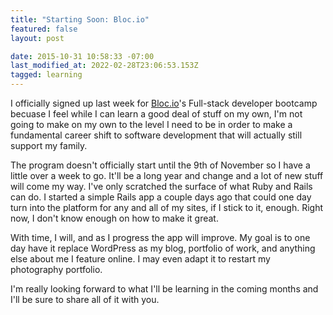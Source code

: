 ```yaml
---
title: "Starting Soon: Bloc.io"
featured: false
layout: post

date: 2015-10-31 10:58:33 -07:00
last_modified_at: 2022-02-28T23:06:53.153Z
tagged: learning
---
```


I officially signed up last week for [Bloc.io](http://Bloc.io)'s Full-stack developer bootcamp becuase I feel while I can learn a good deal of stuff on my own, I'm not going to make on my own to the level I need to be in order to make a fundamental career shift to software development that will actually still support my family.

The program doesn't officially start until the 9th of November so I have a little over a week to go. It'll be a long year and change and a lot of new stuff will come my way. I've only scratched the surface of what Ruby and Rails can do. I started a simple Rails app a couple days ago that could one day turn into the platform for any and all of my sites, if I stick to it, enough. Right now, I don't know enough on how to make it great.

With time, I will, and as I progress the app will improve. My goal is to one day have it replace WordPress as my blog, portfolio of work, and anything else about me I feature online. I may even adapt it to restart my photography portfolio.

I'm really looking forward to what I'll be learning in the coming months and I'll be sure to share all of it with you.

